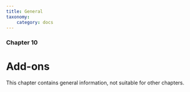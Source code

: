 ```yaml
---
title: General
taxonomy:
    category: docs
---
```


### Chapter 10

# Add-ons

This chapter contains general information, not suitable for other chapters.
